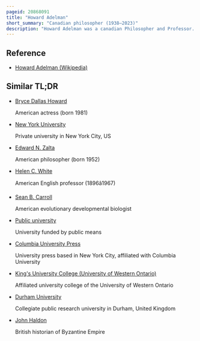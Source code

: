 ```yaml
---
pageid: 20868091
title: "Howard Adelman"
short_summary: "Canadian philosopher (1938–2023)"
description: "Howard Adelman was a canadian Philosopher and Professor. In 2003 he retired as Professor Emeritus of Philosophy at York University. Adelman was one of the Founders of rochdale College as well as Founder and Director of the York Centre for Refugee Studies. He was Editor of Refuge for ten Years, and since his Retirement he has received several honorary University and governmental Appointments in Canada and abroad. Adelman was the Recipient of numerous Awards and Grants and gave the inaugural Lecture in a 2008 Series named in his Honor at York University."
---
```


## Reference

- [Howard Adelman (Wikipedia)](https://en.wikipedia.org/?curid=20868091)

## Similar TL;DR

- [Bryce Dallas Howard](/tldr/en/bryce-dallas-howard)

  American actress (born 1981)

- [New York University](/tldr/en/new-york-university)

  Private university in New York City, US

- [Edward N. Zalta](/tldr/en/edward-n-zalta)

  American philosopher (born 1952)

- [Helen C. White](/tldr/en/helen-c-white)

  American English professor (1896â1967)

- [Sean B. Carroll](/tldr/en/sean-b-carroll)

  American evolutionary developmental biologist

- [Public university](/tldr/en/public-university)

  University funded by public means

- [Columbia University Press](/tldr/en/columbia-university-press)

  University press based in New York City, affiliated with Columbia University

- [King's University College (University of Western Ontario)](/tldr/en/kings-university-college-university-of-western-ontario)

  Affiliated university college of the University of Western Ontario

- [Durham University](/tldr/en/durham-university)

  Collegiate public research university in Durham, United Kingdom

- [John Haldon](/tldr/en/john-haldon)

  British historian of Byzantine Empire
